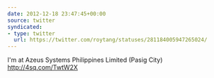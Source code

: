 ```yaml
---
date: 2012-12-18 23:47:45+00:00
source: twitter
syndicated:
- type: twitter
  url: https://twitter.com/roytang/statuses/281184005947265024/
---
```


I'm at Azeus Systems Philippines Limited (Pasig City) http://4sq.com/TwtW2X